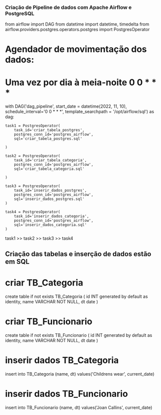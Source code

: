 ### Criação de Pipeline de dados com Apache Airflow e PostgreSQL
 
from airflow import DAG
from datetime import datetime, timedelta
from airflow.providers.postgres.operators.postgres import PostgresOperator
 
# Agendador de movimentação dos dados:
# Uma vez por dia à meia-noite  0 0 * * *
 
with DAG('dag_pipeline',
    start_date = datetime(2022, 11, 10),
    schedule_interval='0 0 * * *',
    template_searchpath = '/opt/airflow/sql') as dag:
 
    task1 = PostgresOperator(
        task_id='criar_tabela_postgres',
        postgres_conn_id='postgres_airflow',
        sql='criar_tabela_postgres.sql'
       
    )
 
    task2 = PostgresOperator(
        task_id='criar_tabela_categoria',
        postgres_conn_id='postgres_airflow',
        sql='criar_tabela_categoria.sql'
       
    )
 
    task3 = PostgresOperator(
        task_id='inserir_dados_postgres',
        postgres_conn_id='postgres_airflow',
        sql='inserir_dados_postgres.sql'
    )
 
    task4 = PostgresOperator(
        task_id='inserir_dados_categoria',
        postgres_conn_id='postgres_airflow',
        sql='inserir_dados_categoria.sql'
    )
 
task1 >> task2 >> task3 >> task4

## Criação das tabelas e inserção de dados estão em SQL

# criar TB_Categoria
 
create table if not exists TB_Categoria (
                id INT generated by default as identity,
                name VARCHAR NOT NULL,
                dt date
            )
 
# criar TB_Funcionario
create table if not exists TB_Funcionario (
                id INT generated by default as identity,
                name VARCHAR NOT NULL,
                dt date
            )
 
# inserir dados TB_Categoria
insert into TB_Categoria (name, dt)
            values('Childrens wear', current_date)
 
# inserir dados TB_Funcionario
insert into TB_Funcionario (name, dt)
            values('Joan Callins', current_date)

